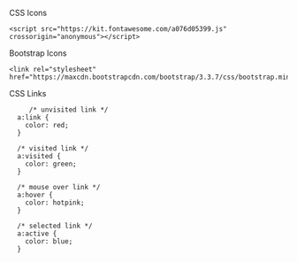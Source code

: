 CSS Icons

    <script src="https://kit.fontawesome.com/a076d05399.js" crossorigin="anonymous"></script>

Bootstrap Icons

    <link rel="stylesheet" href="https://maxcdn.bootstrapcdn.com/bootstrap/3.3.7/css/bootstrap.min.css">

CSS Links

         /* unvisited link */
      a:link {
        color: red;
      }
      
      /* visited link */
      a:visited {
        color: green;
      }
      
      /* mouse over link */
      a:hover {
        color: hotpink;
      }
      
      /* selected link */
      a:active {
        color: blue;
      }


      

    

